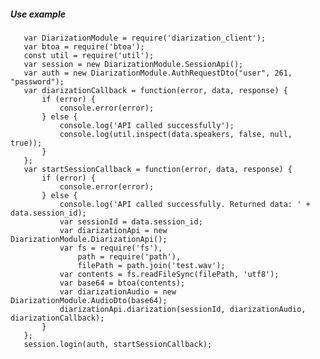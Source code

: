<h5>Use example</h5>

       var DiarizationModule = require('diarization_client');
       var btoa = require('btoa');
       const util = require('util');
       var session = new DiarizationModule.SessionApi();
       var auth = new DiarizationModule.AuthRequestDto("user", 261, "password");
       var diarizationCallback = function(error, data, response) {
           if (error) {
               console.error(error);
           } else {
               console.log('API called successfully');
               console.log(util.inspect(data.speakers, false, null, true));
           }
       };
       var startSessionCallback = function(error, data, response) {
           if (error) {
               console.error(error);
           } else {
               console.log('API called successfully. Returned data: ' + data.session_id);
               var sessionId = data.session_id;
               var diarizationApi = new DiarizationModule.DiarizationApi();
               var fs = require('fs'),
                   path = require('path'),
                   filePath = path.join('test.wav');
               var contents = fs.readFileSync(filePath, 'utf8');
               var base64 = btoa(contents);
               var diarizationAudio = new DiarizationModule.AudioDto(base64);
               diarizationApi.diarization(sessionId, diarizationAudio, diarizationCallback);
           }
       };
       session.login(auth, startSessionCallback);
